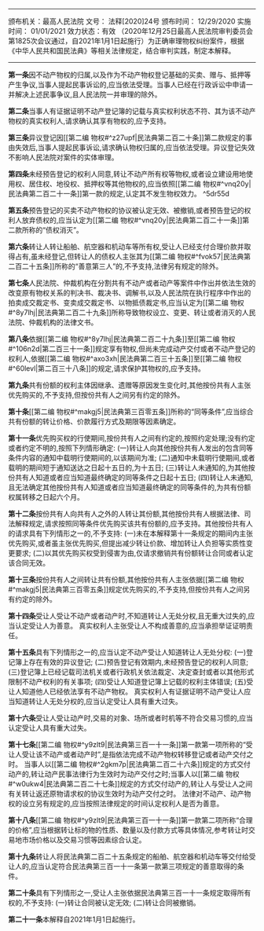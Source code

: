 ___
颁布机关：最高人民法院
文号： 法释[2020]24号
颁布时间： 12/29/2020
实施时间： 01/01/2021
效力状态：有效
（2020年12月25日最高人民法院审判委员会第1825次会议通过，自2021年1月1日起施行）为正确审理物权纠纷案件，根据《中华人民共和国民法典》等相关法律规定，结合审判实践，制定本解释。
___

**第一条**因不动产物权的归属,以及作为不动产物权登记基础的买卖、赠与、抵押等产生争议,当事人提起民事诉讼的,应当依法受理。当事人已经在行政诉讼中申请一并解决上述民事争议,且人民法院一并审理的除外。

**第二条**当事人有证据证明不动产登记簿的记载与真实权利状态不符、其为该不动产物权的真实权利人,请求确认其享有物权的,应予支持。

**第三条**异议登记因[[第二编 物权#^z27upf|民法典第二百二十条]]第二款规定的事由失效后,当事人提起民事诉讼,请求确认物权归属的,应当依法受理。异议登记失效不影响人民法院对案件的实体审理。

**第四条**未经预告登记的权利人同意,转让不动产所有权等物权,或者设立建设用地使用权、居住权、地役权、抵押权等其他物权的,应当依照[[第二编 物权#^vnq20y|民法典第二百二十一条]]第一款的规定,认定其不发生物权效力。 ^5dr55d

**第五条**预告登记的买卖不动产物权的协议被认定无效、被撤销,或者预告登记的权利人放弃债权的,应当认定为[[第二编 物权#^vnq20y|民法典第二百二十一条]]第二款所称的“债权消灭”。

**第六条**转让人转让船舶、航空器和机动车等所有权,受让人已经支付合理价款并取得占有,虽未经登记,但转让人的债权人主张其为[[第二编 物权#^fvok57|民法典第二百二十五条]]所称的“善意第三人”的,不予支持,法律另有规定的除外。

**第七条**人民法院、仲裁机构在分割共有不动产或者动产等案件中作出并依法生效的改变原有物权关系的判决书、裁决书、调解书,以及人民法院在执行程序中作出的拍卖成交裁定书、变卖成交裁定书、以物抵债裁定书,应当认定为[[第二编 物权#^8y7lhj|民法典第二百二十九条]]所称导致物权设立、变更、转让或者消灭的人民法院、仲裁机构的法律文书。

**第八条**依据[[第二编 物权#^8y7lhj|民法典第二百二十九条]]至[[第二编 物权#^106n2d|第二百三十一条]]规定享有物权,但尚未完成动产交付或者不动产登记的权利人,依据[[第二编 物权#^axo3xh|民法典第二百三十五条]]至[[第二编 物权#^60levl|第二百三十八条]]的规定,请求保护其物权的,应予支持。

**第九条**共有份额的权利主体因继承、遗赠等原因发生变化时,其他按份共有人主张优先购买的,不予支持,但按份共有人之间另有约定的除外。

**第十条**[[第二编 物权#^makgj5|民法典第三百零五条]]所称的“同等条件”,应当综合共有份额的转让价格、价款履行方式及期限等因素确定。

**第十一条**优先购买权的行使期间,按份共有人之间有约定的,按照约定处理;没有约定或者约定不明的,按照下列情形确定:
(一)转让人向其他按份共有人发出的包含同等条件内容的通知中载明行使期间的,以该期间为准;
(二)通知中未载明行使期间,或者载明的期间短于通知送达之日起十五日的,为十五日;
(三)转让人未通知的,为其他按份共有人知道或者应当知道最终确定的同等条件之日起十五日;
(四)转让人未通知,且无法确定其他按份共有人知道或者应当知道最终确定的同等条件的,为共有份额权属转移之日起六个月。

**第十二条**按份共有人向共有人之外的人转让其份额,其他按份共有人根据法律、司法解释规定,请求按照同等条件优先购买该共有份额的,应予支持。其他按份共有人的请求具有下列情形之一的,不予支持:
(一)未在本解释第十一条规定的期间内主张优先购买,或者虽主张优先购买,但提出减少转让价款、增加转让人负担等实质性变更要求;
(二)以其优先购买权受到侵害为由,仅请求撤销共有份额转让合同或者认定该合同无效。

**第十三条**按份共有人之间转让共有份额,其他按份共有人主张依据[[第二编 物权#^makgj5|民法典第三百零五条]]规定优先购买的,不予支持,但按份共有人之间另有约定的除外。

**第十四条**受让人受让不动产或者动产时,不知道转让人无处分权,且无重大过失的,应当认定受让人为善意。
真实权利人主张受让人不构成善意的,应当承担举证证明责任。

**第十五条**具有下列情形之一的,应当认定不动产受让人知道转让人无处分权:
(一)登记簿上存在有效的异议登记;
(二)预告登记有效期内,未经预告登记的权利人同意;
(三)登记簿上已经记载司法机关或者行政机关依法裁定、决定查封或者以其他形式限制不动产权利的有关事项;
(四)受让人知道登记簿上记载的权利主体错误;
(五)受让人知道他人已经依法享有不动产物权。
真实权利人有证据证明不动产受让人应当知道转让人无处分权的,应当认定受让人具有重大过失。

**第十六条**受让人受让动产时,交易的对象、场所或者时机等不符合交易习惯的,应当认定受让人具有重大过失。

**第十七条**[[第二编 物权#^y9zlt9|民法典第三百一十一条]]第一款第一项所称的“受让人受让该不动产或者动产时”,是指依法完成不动产物权转移登记或者动产交付之时。
当事人以[[第二编 物权#^2gkm7p|民法典第二百二十六条]]规定的方式交付动产的,转让动产民事法律行为生效时为动产交付之时;当事人以[[第二编 物权#^w0ukw4|民法典第二百二十七条]]规定的方式交付动产的,转让人与受让人之间有关转让返还原物请求权的协议生效时为动产交付之时。
法律对不动产、动产物权的设立另有规定的,应当按照法律规定的时间认定权利人是否为善意。

**第十八条**[[第二编 物权#^y9zlt9|民法典第三百一十一条]]第一款第二项所称“合理的价格”,应当根据转让标的物的性质、数量以及付款方式等具体情况,参考转让时交易地市场价格以及交易习惯等因素综合认定。

**第十九条**转让人将民法典第二百二十五条规定的船舶、航空器和机动车等交付给受让人的,应当认定符合民法典第三百一十一条第一款第三项规定的善意取得的条件。

**第二十条**具有下列情形之一,受让人主张依据民法典第三百一十一条规定取得所有权的,不予支持:
(一)转让合同被认定无效;
(二)转让合同被撤销。

**第二十一条**本解释自2021年1月1日起施行。
